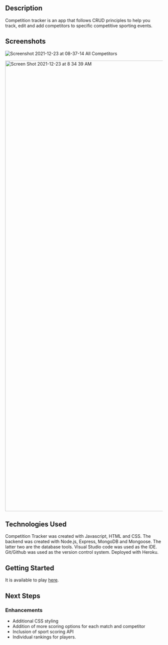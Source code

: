 ## Description 

Competition tracker is an app that follows CRUD principles to help you track, edit and add competitors to specific competitive sporting events.

## Screenshots

![Screenshot 2021-12-23 at 08-37-14 All Competitors](https://user-images.githubusercontent.com/69663479/147268733-eef6bc3c-6941-461a-84ff-5e543ea0b309.png)


<img width="1440" alt="Screen Shot 2021-12-23 at 8 34 39 AM" src="https://user-images.githubusercontent.com/69663479/147268645-1bcf2d41-2542-48d0-9969-ec4af796d40c.png">

## Technologies Used

Competition Tracker was created with Javascript, HTML and CSS. The backend was created with Node.js, Express, MongoDB and Mongoose. The latter two are the database tools.
Visual Studio code was used as the IDE. Git/Github was used as the version control system. Deployed with Heroku.

## Getting Started

It is available to play [here](https://multi-competition-tracker.herokuapp.com/).

## Next Steps

### Enhancements
* Additional CSS styling
* Addition of more scoring options for each match and competitor
* Inclusion of sport scoring API
* Individual rankings for players.


  

